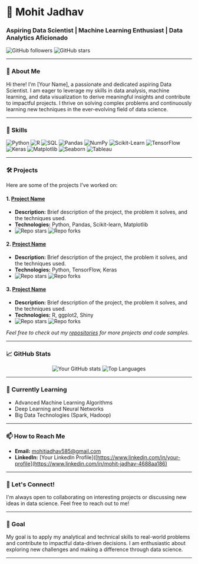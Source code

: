 # 💼 Mohit Jadhav

### Aspiring Data Scientist | Machine Learning Enthusiast | Data Analytics Aficionado

![GitHub followers](https://img.shields.io/github/followers/your-username?label=Follow&style=social) ![GitHub stars](https://img.shields.io/github/stars/your-username?label=Stars&style=social)

---

### 👋 About Me

Hi there! I'm [Your Name], a passionate and dedicated aspiring Data Scientist. I am eager to leverage my skills in data analysis, machine learning, and data visualization to derive meaningful insights and contribute to impactful projects. I thrive on solving complex problems and continuously learning new techniques in the ever-evolving field of data science.

---

### 🔧 Skills

![Python](https://img.shields.io/badge/Python-3776AB?style=for-the-badge&logo=python&logoColor=white)
![R](https://img.shields.io/badge/R-276DC3?style=for-the-badge&logo=r&logoColor=white)
![SQL](https://img.shields.io/badge/SQL-003B57?style=for-the-badge&logo=sql&logoColor=white)
![Pandas](https://img.shields.io/badge/Pandas-150458?style=for-the-badge&logo=pandas&logoColor=white)
![NumPy](https://img.shields.io/badge/NumPy-013243?style=for-the-badge&logo=numpy&logoColor=white)
![Scikit-Learn](https://img.shields.io/badge/Scikit--Learn-F7931E?style=for-the-badge&logo=scikit-learn&logoColor=white)
![TensorFlow](https://img.shields.io/badge/TensorFlow-FF6F00?style=for-the-badge&logo=tensorflow&logoColor=white)
![Keras](https://img.shields.io/badge/Keras-D00000?style=for-the-badge&logo=keras&logoColor=white)
![Matplotlib](https://img.shields.io/badge/Matplotlib-0194E6?style=for-the-badge&logo=matplotlib&logoColor=white)
![Seaborn](https://img.shields.io/badge/Seaborn-4BC0C0?style=for-the-badge&logo=seaborn&logoColor=white)
![Tableau](https://img.shields.io/badge/Tableau-E97627?style=for-the-badge&logo=tableau&logoColor=white)

---

### 🛠️ Projects

Here are some of the projects I've worked on:

#### 1. [Project Name](link-to-repo)
   - **Description:** Brief description of the project, the problem it solves, and the techniques used.
   - **Technologies:** Python, Pandas, Scikit-learn, Matplotlib
   - ![Repo stars](https://img.shields.io/github/stars/your-username/project-repo?style=social) ![Repo forks](https://img.shields.io/github/forks/your-username/project-repo?style=social)

#### 2. [Project Name](link-to-repo)
   - **Description:** Brief description of the project, the problem it solves, and the techniques used.
   - **Technologies:** Python, TensorFlow, Keras
   - ![Repo stars](https://img.shields.io/github/stars/your-username/project-repo?style=social) ![Repo forks](https://img.shields.io/github/forks/your-username/project-repo?style=social)

#### 3. [Project Name](link-to-repo)
   - **Description:** Brief description of the project, the problem it solves, and the techniques used.
   - **Technologies:** R, ggplot2, Shiny
   - ![Repo stars](https://img.shields.io/github/stars/your-username/project-repo?style=social) ![Repo forks](https://img.shields.io/github/forks/your-username/project-repo?style=social)

*Feel free to check out my [repositories](https://github.com/your-username?tab=repositories) for more projects and code samples.*

---

### 📈 GitHub Stats

<div align="center">
  <img src="https://github-readme-stats.vercel.app/api?username=your-username&show_icons=true&theme=radical" alt="Your GitHub stats" />
  <img src="https://github-readme-stats.vercel.app/api/top-langs/?username=your-username&layout=compact&theme=radical" alt="Top Languages" />
</div>

---

### 🌱 Currently Learning

- Advanced Machine Learning Algorithms
- Deep Learning and Neural Networks
- Big Data Technologies (Spark, Hadoop)

---

### 📫 How to Reach Me

- **Email:** mohitjadhav585@gmail.com
- **LinkedIn:** [Your LinkedIn Profile]([https://www.linkedin.com/in/your-profile](https://www.linkedin.com/in/mohit-jadhav-4688aa186)

---

### 💬 Let's Connect!

I'm always open to collaborating on interesting projects or discussing new ideas in data science. Feel free to reach out to me!

---

### 🎯 Goal

My goal is to apply my analytical and technical skills to real-world problems and contribute to impactful data-driven decisions. I am enthusiastic about exploring new challenges and making a difference through data science.

---


